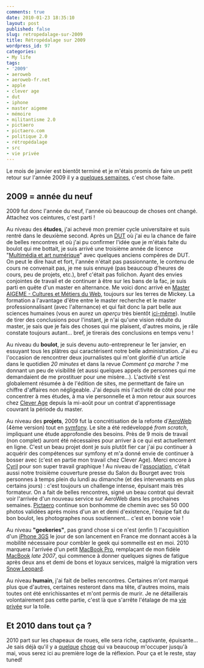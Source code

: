```yaml
---
comments: true
date: 2010-01-23 18:35:10
layout: post
published: false
slug: retropedalage-sur-2009
title: Rétropédalage sur 2009
wordpress_id: 97
categories:
- My life
tags:
- '2009'
- aeroweb
- aeroweb-fr.net
- apple
- clever age
- dut
- iphone
- master aigeme
- mémoire
- militantisme 2.0
- pictaero
- pictaero.com
- politique 2.0
- rétropédalage
- src
- vie privée
---
```


Le mois de janvier est bientôt terminé et je m'étais promis de faire un petit retour sur l'année 2009 il y a [quelques semaines](http://www.vincentlemaire.com/politique-reseaux-sociaux-reconquete-de-lelecteur-egare), c'est chose faite.


## 2009 = année du neuf


2009 fut donc l'année du neuf, l'année où beaucoup de choses ont changé. Attachez vos ceintures, c'est parti !

Au niveau des **études**, j'ai achevé mon premier cycle universitaire et suis rentré dans le deuxième second. Après un [DUT](http://www.vincentlemaire.com/le-point-sur-deux-annees-de-dut-src) où j'ai eu la chance de faire de belles rencontres et où j'ai pu confirmer l'idée que je m'étais faite du boulot qui me bottait, je suis arrivé une troisième année de licence "[Multimédia et art numérique](http://www.univ-mlv.fr/fr/index.php?formation=17&rub=enseignement&srub=orgaetud&ssrub=formation&type=licence)" avec quelques anciens compères de DUT. On peut le dire haut et fort, l'année n'était pas passionnante, le contenu de cours ne convenait pas, je me suis ennuyé (pas beaucoup d'heures de cours, peu de projets, etc.), bref c'était pas folichon. Ayant des envies conjointes de travail et de continuer à être sur les bans de la fac, je suis parti en quête d'un master en alternance. Me voici donc arrivé en [Master AIGEME - Cultures et Métiers du Web](http://www.univ-mlv.fr/aigeme/master), toujours sur les terres de Mickey. La formation a l'avantage d'être entre le master recherche et le master professionnalisant (avec l'alternance) et qui fait donc la part belle aux sciences humaines (vous en aurez un _aperçu_ très bientôt [ici-même](http://www.vincentlemaire.com/category/memoire-politique-2-0)). Inutile de tirer des conclusions pour l'instant, je n'ai qu'une vision réduite du master, je sais que je fais des choses qui me plaisent, d'autres moins, je râle constate toujours autant... bref, je tirerais des conclusions en temps venu !

Au niveau du **boulot**, je suis devenu auto-entrepreneur le 1er janvier, en essuyant tous les plâtres qui caractérisent notre belle administration. J'ai eu l'occasion de rencontrer deux journalistes qui m'ont glorifié d'un article dans le quotidien _20 minutes_ et dans la revue _Comment ça marche ?_ me donnant un peu de visibilité (et aussi quelques appels de personnes qui me demandaient de me prostituer pour une misère...). L'activité s'est globalement résumée à de l'édition de sites, me permettant de faire un chiffre d'affaires non négligeable. J'ai depuis mis l'activité de côté pour me concentrer à mes études, à ma vie personnelle et à mon retour aux sources chez [Clever Age](http://www.clever-age.com) depuis la mi-août pour un contrat d'apprentissage couvrant la période du master.

Au niveau des **projets**, 2009 fut la concrétisation de la refonte d'[AeroWeb](http://www.aeroweb-fr.net) (4ème version) tout en [symfony](http://www.symfony-project.org). Le site a été redéveloppé _from scratch_, impliquant une étude approfondie des besoins. Près de 9 mois de travail (non complet) auront été nécessaires pour arriver à ce qui est actuellement en ligne. C'est un beau projet dont je suis plutôt fier car j'ai pu continuer à acquérir des compétences sur symfony et m'a donné envie de continuer à bosser avec (c'est en partie mon travail chez Clever Age). Merci encore à [Cyril](http://www.studcrea.net) pour son super travail graphique ! Au niveau de l'[association](http://www.agaw.eu), c'était aussi notre troisième couverture presse du Salon du Bourget avec trois personnes à temps plein du lundi au dimanche (et des intervenants en plus certains jours) : c'est toujours un challenge intense, épuisant mais très formateur. On a fait de belles rencontres, signé un beau contrat qui devrait voir l'arrivée d'un nouveau service sur AeroWeb dans les prochaines semaines. [Pictaero](http://www.pictaero.com) continue son bonhomme de chemin avec ses 50 000 photos validées après moins d'un an et demi d'existence, l'équipe fait du bon boulot, les photographes nous soutiennent... c'est en bonne voie !

Au niveau **"geekeries"**, pas grand chose si ce n'est (enfin !) l'acquisition d'un [iPhone 3GS](http://www.apple.com/fr/iphone/) le jour de son lancement en France me donnant accès à la mobilité nécessaire pour combler le geek qui sommeille est en moi. 2010 marquera l'arrivée d'un petit [MacBook Pro](http://www.apple.com/fr/macbookpro/), remplaçant de mon fidèle [MacBook](http://www.apple.com/fr/macbook/) _late 2007_, qui commence à donner quelques signes de fatigue après deux ans et demi de bons et loyaux services, malgré la migration vers [Snow Leopard](http://www.apple.com/fr/macosx/).

Au niveau **humain**, j'ai fait de belles rencontres. Certaines m'ont marqué plus que d'autres, certaines resteront dans ma tête, d'autres moins, mais toutes ont été enrichissantes et m'ont permis de murir. Je ne détaillerais volontairement pas cette partie, c'est là que s'arrête l'étalage de ma [vie privée](http://www.senat.fr/dossierleg/ppl09-093.html) sur la toile.


## Et 2010 dans tout ça ?


2010 part sur les chapeaux de roues, elle sera riche, captivante, épuisante... Je sais déjà qu'il y a [quelque](http://www.vincentlemaire.com/politique-reseaux-sociaux-reconquete-de-lelecteur-egare) [chose](http://www.vincentlemaire.com/category/memoire-politique-2-0) qui va beaucoup m'occuper jusqu'à mai, vous serez ici au première loge de la réflexion. Pour ça et le reste, stay tuned!
